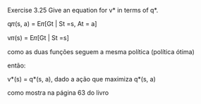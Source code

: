 Exercise 3.25 Give an equation for v* in terms of q*.

q𝜋(s, a)  = E𝜋[Gt | St =s, At = a]

v𝜋(s) = E𝜋[Gt | St =s]

como as duas funções seguem a mesma política (política ótima)

então:

v*(s) = q*(s, a), dado a ação que maximiza q*(s, a)

como mostra na página 63 do livro

